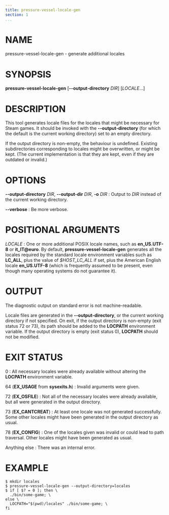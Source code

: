 ```yaml
---
title: pressure-vessel-locale-gen
section: 1
...
```


<!-- This document:
Copyright © 2019-2020 Collabora Ltd.
SPDX-License-Identifier: MIT
-->

# NAME

pressure-vessel-locale-gen - generate additional locales

# SYNOPSIS

**pressure-vessel-locale-gen**
[**--output-directory** *DIR*]
[*LOCALE*…]

# DESCRIPTION

This tool generates locale files for the locales that might be necessary
for Steam games. It should be invoked with the **--output-directory**
(for which the default is the current working directory) set to an
empty directory.

If the output directory is non-empty, the behaviour is undefined.
Existing subdirectories corresponding to locales might be overwritten, or
might be kept. (The current implementation is that they are kept, even if
they are outdated or invalid.)

# OPTIONS

**--output-directory** *DIR*, **--output-dir** *DIR*, **-o** *DIR*
:   Output to *DIR* instead of the current working directory.

**--verbose**
:   Be more verbose.

# POSITIONAL ARGUMENTS

*LOCALE*
:   One or more additional POSIX locale names, such as **en_US.UTF-8** or
    **it_IT@euro**. By default, **pressure-vessel-locale-gen**
    generates all the locales required by the standard locale environment
    variables such as **LC_ALL**, plus the value of *$HOST_LC_ALL* if
    set, plus the American English locale **en_US.UTF-8** (which is
    frequently assumed to be present, even though many operating systems
    do not guarantee it).

# OUTPUT

The diagnostic output on standard error is not machine-readable.

Locale files are generated in the **--output-directory**, or the current
working directory if not specified. On exit,
if the output directory is non-empty (exit status 72 or 73),
its path should be added to the **LOCPATH** environment variable. If
the output directory is empty (exit status 0),
**LOCPATH** should not be modified.

# EXIT STATUS

0
:   All necessary locales were already available without altering
    the **LOCPATH** environment variable.

64 (**EX_USAGE** from **sysexits.h**)
:   Invalid arguments were given.

72 (**EX_OSFILE**)
:   Not all of the necessary locales were already available, but all
    were generated in the output directory.

73 (**EX_CANTCREAT**)
:   At least one locale was not generated successfully. Some other
    locales might have been generated in the output directory as usual.

78 (**EX_CONFIG**)
:   One of the locales given was invalid or could lead to path traversal.
    Other locales might have been generated as usual.

Anything else
:   There was an internal error.

# EXAMPLE

    $ mkdir locales
    $ pressure-vessel-locale-gen --output-directory=locales
    $ if [ $? = 0 ]; then \
      ./bin/some-game; \
    else \
      LOCPATH="$(pwd)/locales" ./bin/some-game; \
    fi

<!-- vim:set sw=4 sts=4 et: -->
